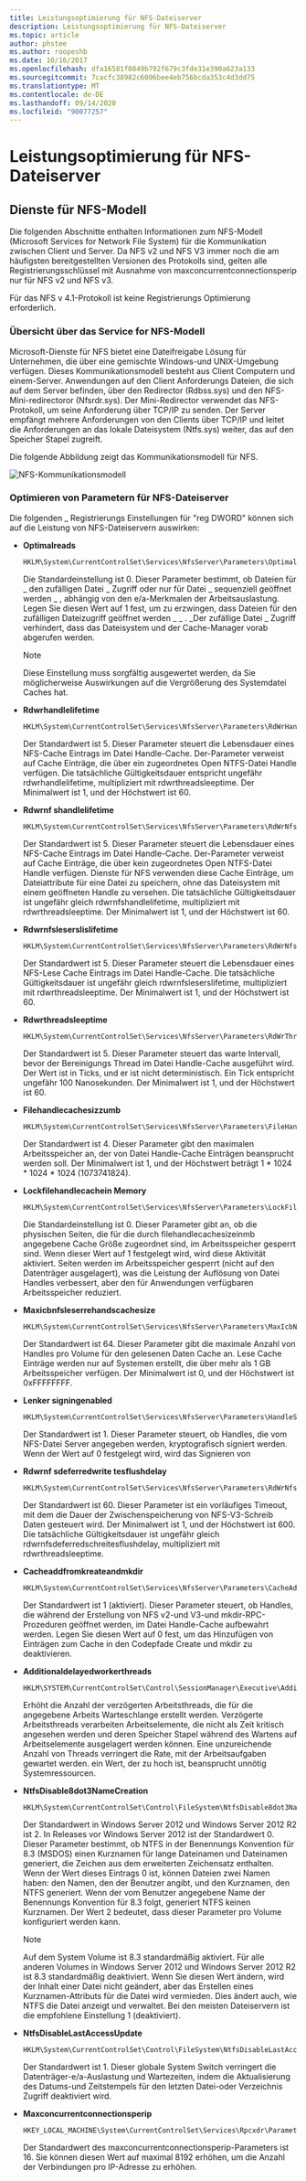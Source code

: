 ```yaml
---
title: Leistungsoptimierung für NFS-Dateiserver
description: Leistungsoptimierung für NFS-Dateiserver
ms.topic: article
author: phstee
ms.author: roopeshb
ms.date: 10/16/2017
ms.openlocfilehash: dfa16581f0849b792f679c3fde31e390a623a133
ms.sourcegitcommit: 7cacfc38982c6006bee4eb756bcda353c4d3dd75
ms.translationtype: MT
ms.contentlocale: de-DE
ms.lasthandoff: 09/14/2020
ms.locfileid: "90077257"
---
```

# <a name="performance-tuning-nfs-file-servers"></a>Leistungsoptimierung für NFS-Dateiserver

## <a name="services-for-nfs-model"></a><a href="" id="servicesnfs"></a>Dienste für NFS-Modell


Die folgenden Abschnitte enthalten Informationen zum NFS-Modell (Microsoft Services for Network File System) für die Kommunikation zwischen Client und Server. Da NFS v2 und NFS V3 immer noch die am häufigsten bereitgestellten Versionen des Protokolls sind, gelten alle Registrierungsschlüssel mit Ausnahme von maxconcurrentconnectionsperip nur für NFS v2 und NFS v3.

Für das NFS v 4.1-Protokoll ist keine Registrierungs Optimierung erforderlich.

### <a name="service-for-nfs-model-overview"></a>Übersicht über das Service for NFS-Modell

Microsoft-Dienste für NFS bietet eine Dateifreigabe Lösung für Unternehmen, die über eine gemischte Windows-und UNIX-Umgebung verfügen. Dieses Kommunikationsmodell besteht aus Client Computern und einem-Server. Anwendungen auf den Client Anforderungs Dateien, die sich auf dem Server befinden, über den Redirector (Rdbss.sys) und den NFS-Mini-redirectoror (Nfsrdr.sys). Der Mini-Redirector verwendet das NFS-Protokoll, um seine Anforderung über TCP/IP zu senden. Der Server empfängt mehrere Anforderungen von den Clients über TCP/IP und leitet die Anforderungen an das lokale Dateisystem (Ntfs.sys) weiter, das auf den Speicher Stapel zugreift.

Die folgende Abbildung zeigt das Kommunikationsmodell für NFS.

![NFS-Kommunikationsmodell](../../media/perftune-guide-nfs-model.png)

### <a name="tuning-parameters-for-nfs-file-servers"></a>Optimieren von Parametern für NFS-Dateiserver

Die folgenden \_ Registrierungs Einstellungen für "reg DWORD" können sich auf die Leistung von NFS-Dateiservern auswirken:

-   **Optimalreads**

    ```
    HKLM\System\CurrentControlSet\Services\NfsServer\Parameters\OptimalReads
    ```

    Die Standardeinstellung ist 0. Dieser Parameter bestimmt, ob Dateien für \_ den zufälligen Datei \_ Zugriff oder nur für Datei \_ sequenziell geöffnet werden \_ , abhängig von den e/a-Merkmalen der Arbeitsauslastung. Legen Sie diesen Wert auf 1 fest, um zu erzwingen, dass Dateien für den zufälligen Dateizugriff geöffnet werden \_ \_ . \_Der zufällige Datei \_ Zugriff verhindert, dass das Dateisystem und der Cache-Manager vorab abgerufen werden.

    >[!NOTE]
    > Diese Einstellung muss sorgfältig ausgewertet werden, da Sie möglicherweise Auswirkungen auf die Vergrößerung des Systemdatei Caches hat.


-   **Rdwrhandlelifetime**

    ```
    HKLM\System\CurrentControlSet\Services\NfsServer\Parameters\RdWrHandleLifeTime
    ```

    Der Standardwert ist 5. Dieser Parameter steuert die Lebensdauer eines NFS-Cache Eintrags im Datei Handle-Cache. Der-Parameter verweist auf Cache Einträge, die über ein zugeordnetes Open NTFS-Datei Handle verfügen. Die tatsächliche Gültigkeitsdauer entspricht ungefähr rdwrhandlelifetime, multipliziert mit rdwrthreadsleeptime. Der Minimalwert ist 1, und der Höchstwert ist 60.

-   **Rdwrnf shandlelifetime**

    ```
    HKLM\System\CurrentControlSet\Services\NfsServer\Parameters\RdWrNfsHandleLifeTime
    ```

    Der Standardwert ist 5. Dieser Parameter steuert die Lebensdauer eines NFS-Cache Eintrags im Datei Handle-Cache. Der-Parameter verweist auf Cache Einträge, die über kein zugeordnetes Open NTFS-Datei Handle verfügen. Dienste für NFS verwenden diese Cache Einträge, um Dateiattribute für eine Datei zu speichern, ohne das Dateisystem mit einem geöffneten Handle zu versehen. Die tatsächliche Gültigkeitsdauer ist ungefähr gleich rdwrnfshandlelifetime, multipliziert mit rdwrthreadsleeptime. Der Minimalwert ist 1, und der Höchstwert ist 60.

-   **Rdwrnfsleserslislifetime**

    ```
    HKLM\System\CurrentControlSet\Services\NfsServer\Parameters\RdWrNfsReadHandlesLifeTime
    ```

    Der Standardwert ist 5. Dieser Parameter steuert die Lebensdauer eines NFS-Lese Cache Eintrags im Datei Handle-Cache. Die tatsächliche Gültigkeitsdauer ist ungefähr gleich rdwrnfsleserslifetime, multipliziert mit rdwrthreadsleeptime. Der Minimalwert ist 1, und der Höchstwert ist 60.

-   **Rdwrthreadsleeptime**

    ```
    HKLM\System\CurrentControlSet\Services\NfsServer\Parameters\RdWrThreadSleepTime
    ```

    Der Standardwert ist 5. Dieser Parameter steuert das warte Intervall, bevor der Bereinigungs Thread im Datei Handle-Cache ausgeführt wird. Der Wert ist in Ticks, und er ist nicht deterministisch. Ein Tick entspricht ungefähr 100 Nanosekunden. Der Minimalwert ist 1, und der Höchstwert ist 60.

-   **Filehandlecachesizzumb**

    ```
    HKLM\System\CurrentControlSet\Services\NfsServer\Parameters\FileHandleCacheSizeinMB
    ```

    Der Standardwert ist 4. Dieser Parameter gibt den maximalen Arbeitsspeicher an, der von Datei Handle-Cache Einträgen beansprucht werden soll. Der Minimalwert ist 1, und der Höchstwert beträgt 1 \* 1024 \* 1024 \* 1024 (1073741824).

-   **Lockfilehandlecachein Memory**

    ```
    HKLM\System\CurrentControlSet\Services\NfsServer\Parameters\LockFileHandleCacheInMemory
    ```

    Die Standardeinstellung ist 0. Dieser Parameter gibt an, ob die physischen Seiten, die für die durch filehandlecachesizeinmb angegebene Cache Größe zugeordnet sind, im Arbeitsspeicher gesperrt sind. Wenn dieser Wert auf 1 festgelegt wird, wird diese Aktivität aktiviert. Seiten werden im Arbeitsspeicher gesperrt (nicht auf den Datenträger ausgelagert), was die Leistung der Auflösung von Datei Handles verbessert, aber den für Anwendungen verfügbaren Arbeitsspeicher reduziert.

-   **Maxicbnfsleserrehandscachesize**

    ```
    HKLM\System\CurrentControlSet\Services\NfsServer\Parameters\MaxIcbNfsReadHandlesCacheSize
    ```

    Der Standardwert ist 64. Dieser Parameter gibt die maximale Anzahl von Handles pro Volume für den gelesenen Daten Cache an. Lese Cache Einträge werden nur auf Systemen erstellt, die über mehr als 1 GB Arbeitsspeicher verfügen. Der Minimalwert ist 0, und der Höchstwert ist 0xFFFFFFFF.

-   **Lenker signingenabled**

    ```
    HKLM\System\CurrentControlSet\Services\NfsServer\Parameters\HandleSigningEnabled
    ```

    Der Standardwert ist 1. Dieser Parameter steuert, ob Handles, die vom NFS-Datei Server angegeben werden, kryptografisch signiert werden. Wenn der Wert auf 0 festgelegt wird, wird das Signieren von

-   **Rdwrnf sdeferredwrite tesflushdelay**

    ```
    HKLM\System\CurrentControlSet\Services\NfsServer\Parameters\RdWrNfsDeferredWritesFlushDelay
    ```

    Der Standardwert ist 60. Dieser Parameter ist ein vorläufiges Timeout, mit dem die Dauer der Zwischenspeicherung von NFS-V3-Schreib Daten gesteuert wird. Der Minimalwert ist 1, und der Höchstwert ist 600. Die tatsächliche Gültigkeitsdauer ist ungefähr gleich rdwrnfsdeferredschreitesflushdelay, multipliziert mit rdwrthreadsleeptime.

-   **Cacheaddfromkreateandmkdir**

    ```
    HKLM\System\CurrentControlSet\Services\NfsServer\Parameters\CacheAddFromCreateAndMkDir
    ```

    Der Standardwert ist 1 (aktiviert). Dieser Parameter steuert, ob Handles, die während der Erstellung von NFS v2-und V3-und mkdir-RPC-Prozeduren geöffnet werden, im Datei Handle-Cache aufbewahrt werden. Legen Sie diesen Wert auf 0 fest, um das Hinzufügen von Einträgen zum Cache in den Codepfade Create und mkdir zu deaktivieren.

-   **Additionaldelayedworkerthreads**

    ```
    HKLM\SYSTEM\CurrentControlSet\Control\SessionManager\Executive\AdditionalDelayedWorkerThreads
    ```

    Erhöht die Anzahl der verzögerten Arbeitsthreads, die für die angegebene Arbeits Warteschlange erstellt werden. Verzögerte Arbeitsthreads verarbeiten Arbeitselemente, die nicht als Zeit kritisch angesehen werden und deren Speicher Stapel während des Wartens auf Arbeitselemente ausgelagert werden können. Eine unzureichende Anzahl von Threads verringert die Rate, mit der Arbeitsaufgaben gewartet werden. ein Wert, der zu hoch ist, beansprucht unnötig Systemressourcen.

-   **NtfsDisable8dot3NameCreation**

    ```
    HKLM\System\CurrentControlSet\Control\FileSystem\NtfsDisable8dot3NameCreation
    ```

    Der Standardwert in Windows Server 2012 und Windows Server 2012 R2 ist 2. In Releases vor Windows Server 2012 ist der Standardwert 0. Dieser Parameter bestimmt, ob NTFS in der Benennungs Konvention für 8.3 (MSDOS) einen Kurznamen für lange Dateinamen und Dateinamen generiert, die Zeichen aus dem erweiterten Zeichensatz enthalten. Wenn der Wert dieses Eintrags 0 ist, können Dateien zwei Namen haben: den Namen, den der Benutzer angibt, und den Kurznamen, den NTFS generiert. Wenn der vom Benutzer angegebene Name der Benennungs Konvention für 8.3 folgt, generiert NTFS keinen Kurznamen. Der Wert 2 bedeutet, dass dieser Parameter pro Volume konfiguriert werden kann.

    >[!NOTE]
    > Auf dem System Volume ist 8.3 standardmäßig aktiviert. Für alle anderen Volumes in Windows Server 2012 und Windows Server 2012 R2 ist 8.3 standardmäßig deaktiviert. Wenn Sie diesen Wert ändern, wird der Inhalt einer Datei nicht geändert, aber das Erstellen eines Kurznamen-Attributs für die Datei wird vermieden. Dies ändert auch, wie NTFS die Datei anzeigt und verwaltet. Bei den meisten Dateiservern ist die empfohlene Einstellung 1 (deaktiviert).


-   **NtfsDisableLastAccessUpdate**

    ```
    HKLM\System\CurrentControlSet\Control\FileSystem\NtfsDisableLastAccessUpdate
    ```

    Der Standardwert ist 1. Dieser globale System Switch verringert die Datenträger-e/a-Auslastung und Wartezeiten, indem die Aktualisierung des Datums-und Zeitstempels für den letzten Datei-oder Verzeichnis Zugriff deaktiviert wird.

-   **Maxconcurrentconnectionsperip**

    ```
    HKEY_LOCAL_MACHINE\System\CurrentControlSet\Services\Rpcxdr\Parameters\MaxConcurrentConnectionsPerIp
    ```

    Der Standardwert des maxconcurrentconnectionsperip-Parameters ist 16. Sie können diesen Wert auf maximal 8192 erhöhen, um die Anzahl der Verbindungen pro IP-Adresse zu erhöhen.
